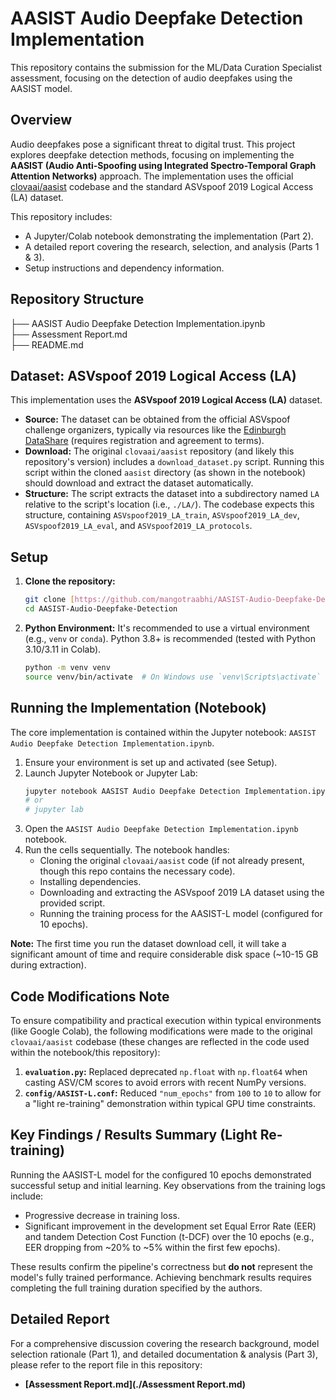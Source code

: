 # AASIST Audio Deepfake Detection Implementation

This repository contains the submission for the ML/Data Curation Specialist assessment, focusing on the detection of audio deepfakes using the AASIST model.

## Overview

Audio deepfakes pose a significant threat to digital trust. This project explores deepfake detection methods, focusing on implementing the **AASIST (Audio Anti-Spoofing using Integrated Spectro-Temporal Graph Attention Networks)** approach. The implementation uses the official [clovaai/aasist](https://github.com/clovaai/aasist) codebase and the standard ASVspoof 2019 Logical Access (LA) dataset.

This repository includes:
* A Jupyter/Colab notebook demonstrating the implementation (Part 2).
* A detailed report covering the research, selection, and analysis (Parts 1 & 3).
* Setup instructions and dependency information.

## Repository Structure

├── AASIST Audio Deepfake Detection Implementation.ipynb     
 ├── Assessment Report.md   
 ├── README.md
## Dataset: ASVspoof 2019 Logical Access (LA)

This implementation uses the **ASVspoof 2019 Logical Access (LA)** dataset.

* **Source:** The dataset can be obtained from the official ASVspoof challenge organizers, typically via resources like the [Edinburgh DataShare](https://datashare.ed.ac.uk/handle/10283/3336) (requires registration and agreement to terms).
* **Download:** The original `clovaai/aasist` repository (and likely this repository's version) includes a `download_dataset.py` script. Running this script within the cloned `aasist` directory (as shown in the notebook) should download and extract the dataset automatically.
* **Structure:** The script extracts the dataset into a subdirectory named `LA` relative to the script's location (i.e., `./LA/`). The codebase expects this structure, containing `ASVspoof2019_LA_train`, `ASVspoof2019_LA_dev`, `ASVspoof2019_LA_eval`, and `ASVspoof2019_LA_protocols`.

## Setup

1.  **Clone the repository:**
    ```bash
    git clone [https://github.com/mangotraabhi/AASIST-Audio-Deepfake-Detection.git](https://github.com/mangotraabhi/AASIST-Audio-Deepfake-Detection.git)
    cd AASIST-Audio-Deepfake-Detection
    ```
2.  **Python Environment:** It's recommended to use a virtual environment (e.g., `venv` or `conda`). Python 3.8+ is recommended (tested with Python 3.10/3.11 in Colab).
    ```bash
    python -m venv venv
    source venv/bin/activate  # On Windows use `venv\Scripts\activate`
    ```

## Running the Implementation (Notebook)

The core implementation is contained within the Jupyter notebook: `AASIST Audio Deepfake Detection Implementation.ipynb`.

1.  Ensure your environment is set up and activated (see Setup).
2.  Launch Jupyter Notebook or Jupyter Lab:
    ```bash
    jupyter notebook AASIST Audio Deepfake Detection Implementation.ipynb
    # or
    # jupyter lab
    ```
3.  Open the `AASIST Audio Deepfake Detection Implementation.ipynb` notebook.
4.  Run the cells sequentially. The notebook handles:
    * Cloning the original `clovaai/aasist` code (if not already present, though this repo contains the necessary code).
    * Installing dependencies.
    * Downloading and extracting the ASVspoof 2019 LA dataset using the provided script.
    * Running the training process for the AASIST-L model (configured for 10 epochs).

**Note:** The first time you run the dataset download cell, it will take a significant amount of time and require considerable disk space (~10-15 GB during extraction).

## Code Modifications Note

To ensure compatibility and practical execution within typical environments (like Google Colab), the following modifications were made to the original `clovaai/aasist` codebase (these changes are reflected in the code used within the notebook/this repository):

1.  **`evaluation.py`:** Replaced deprecated `np.float` with `np.float64` when casting ASV/CM scores to avoid errors with recent NumPy versions.
2.  **`config/AASIST-L.conf`:** Reduced `"num_epochs"` from `100` to `10` to allow for a "light re-training" demonstration within typical GPU time constraints.

## Key Findings / Results Summary (Light Re-training)

Running the AASIST-L model for the configured 10 epochs demonstrated successful setup and initial learning. Key observations from the training logs include:
* Progressive decrease in training loss.
* Significant improvement in the development set Equal Error Rate (EER) and tandem Detection Cost Function (t-DCF) over the 10 epochs (e.g., EER dropping from ~20% to ~5% within the first few epochs).

These results confirm the pipeline's correctness but **do not** represent the model's fully trained performance. Achieving benchmark results requires completing the full training duration specified by the authors.

## Detailed Report

For a comprehensive discussion covering the research background, model selection rationale (Part 1), and detailed documentation & analysis (Part 3), please refer to the report file in this repository:

* **[Assessment Report.md](./Assessment Report.md)**
